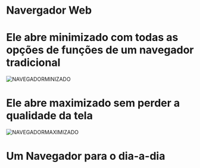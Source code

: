 <h1> Navergador Web </h1>
<h1> Ele abre minimizado com todas as opções de funções de um navegador tradicional </h1>


![NAVEGADORMINIZADO](https://user-images.githubusercontent.com/119471231/211440124-483405b4-705c-402c-8d42-a194fbf53514.png)



<h1> Ele abre maximizado sem perder a qualidade da tela </h1>







![NAVEGADORMAXIMIZADO](https://user-images.githubusercontent.com/119471231/211440429-ebd682bf-2e9e-43f8-ba92-008f46247ab1.png)


<h1> Um Navegador para o dia-a-dia </h1>
